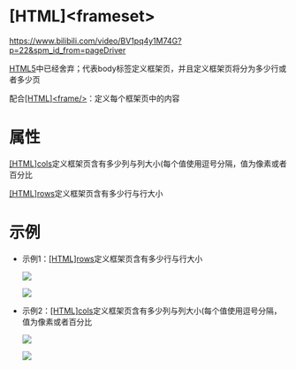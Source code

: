 # \[HTML]\<frameset>

<https://www.bilibili.com/video/BV1pq4y1M74G?p=22&spm_id_from=pageDriver>

[HTML5](HTML5_hCmUUjZGPX9YJ9Qe4DK6tj.md "HTML5")中已经舍弃；代表body标签定义框架页，并且定义框架页将分为多少行或者多少页

配合[\[HTML\]\<frame/>](\[HTML]-frame--_vWQJUJkagWw6fCAXy2UF6z.md "\[HTML]<frame/>")：定义每个框架页中的内容

# 属性

[\[HTML\]cols](\[HTML]cols_drtpAaHe1ADASkhUnrnAe4.md "\[HTML]cols")定义框架页含有多少列与列大小(每个值使用逗号分隔，值为像素或者百分比

[\[HTML\]rows](\[HTML]rows_apRiGgn5qXp7jJEEcLeKeg.md "\[HTML]rows")定义框架页含有多少行与行大小







# 示例

-   示例1：[\[HTML\]rows](\[HTML]rows_apRiGgn5qXp7jJEEcLeKeg.md "\[HTML]rows")定义框架页含有多少行与行大小

    ![](../image/image_itCcDgL6QG.png)

    ![](../image/image_3zhjnJ80ox.png)
-   示例2：[\[HTML\]cols](\[HTML]cols_drtpAaHe1ADASkhUnrnAe4.md "\[HTML]cols")定义框架页含有多少列与列大小(每个值使用逗号分隔，值为像素或者百分比

    ![](../image/image_uY5_3mC6lU.png)

    ![](../image/image_nfVKwzL9m-.png)

